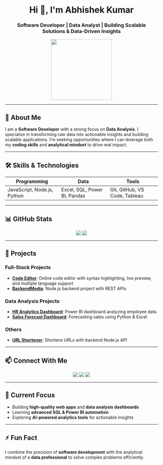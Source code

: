 <!-- Header with animation -->
<h1 align="center">Hi 👋, I'm Abhishek Kumar</h1>
<h3 align="center">Software Developer | Data Analyst | Building Scalable Solutions & Data-Driven Insights</h3>

<p align="center">
  <img src="https://media.giphy.com/media/3o7aD4V6i6Q2QvNQkY/giphy.gif" width="200"/>
</p>

---

## 💼 About Me
I am a **Software Developer** with a strong focus on **Data Analysis**. I specialize in transforming raw data into actionable insights and building scalable applications. I’m seeking opportunities where I can leverage both my **coding skills** and **analytical mindset** to drive real impact.

---

## 🛠️ Skills & Technologies
| Programming | Data | Tools |
| ----------- | ---- | ----- |
| JavaScript, Node.js, Python | Excel, SQL, Power BI, Pandas | Git, GitHub, VS Code, Tableau |

---

## 📊 GitHub Stats
<p align="center">
  <img src="https://github-readme-stats.vercel.app/api?username=abhishek1917&show_icons=true&theme=dark&hide_title=true" />
  <img src="https://github-readme-streak-stats.herokuapp.com/?user=abhishek1917&theme=dark" />
</p>

---

## 🚀 Projects

### Full-Stack Projects
- **[Code Editor](https://github.com/abhishek1917/code-editor)**: Online code editor with syntax highlighting, live preview, and multiple language support  
- **[BackendMedia](https://github.com/abhishek1917/backendMedia)**: Node.js backend project with REST APIs  

### Data Analysis Projects
- **[HR Analytics Dashboard](https://github.com/abhishek1917/HR-Analytics-Dashboard)**: Power BI dashboard analyzing employee data  
- **[Sales Forecast Dashboard](https://github.com/abhishek1917/Sales-Forecast-Dashboard)**: Forecasting sales using Python & Excel  

### Others
- **[URL Shortener](https://github.com/abhishek1917/url_shortner)**: Shortens URLs with backend Node.js API  

---

## 📫 Connect With Me
<p align="center">
  <a href=https://www.linkedin.com/in/abhishek1918/><img src="https://img.shields.io/badge/LinkedIn-0077B5?style=for-the-badge&logo=linkedin&logoColor=white" /></a>
  <a href="https://twitter.com/abhishek_kumar"><img src="https://img.shields.io/badge/Twitter-1DA1F2?style=for-the-badge&logo=twitter&logoColor=white" /></a>
  <a href="mailto:abhishek13717@email.com"><img src="https://img.shields.io/badge/Email-D14836?style=for-the-badge&logo=gmail&logoColor=white" /></a>
</p>

---

## 🔭 Current Focus
- Building **high-quality web apps** and **data analysis dashboards**  
- Learning **advanced SQL & Power BI automation**  
- Exploring **AI-powered analytics tools** for actionable insights  

---

## ⚡ Fun Fact
I combine the precision of **software development** with the analytical mindset of a **data professional** to solve complex problems efficiently.
